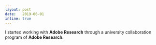 ```yaml
---
layout: post
date:   2019-06-01
inline: true
---
```

I started working with **Adobe Research** through a university collaboration program of **Adobe Research**.
